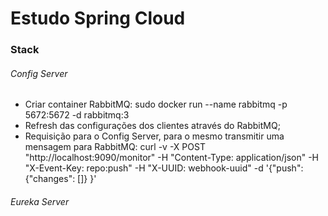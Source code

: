 # Estudo Spring Cloud #

### Stack ###

###### Config Server ######
 - Criar container RabbitMQ: sudo docker run --name rabbitmq -p 5672:5672 -d rabbitmq:3
 - Refresh das configurações dos clientes através do RabbitMQ;
 - Requisição para o Config Server, para o mesmo transmitir uma mensagem para RabbitMQ: curl -v -X POST "http://localhost:9090/monitor" -H "Content-Type: application/json" -H "X-Event-Key: repo:push" -H "X-UUID: webhook-uuid" -d '{"push": {"changes": []} }'

###### Eureka Server ######
